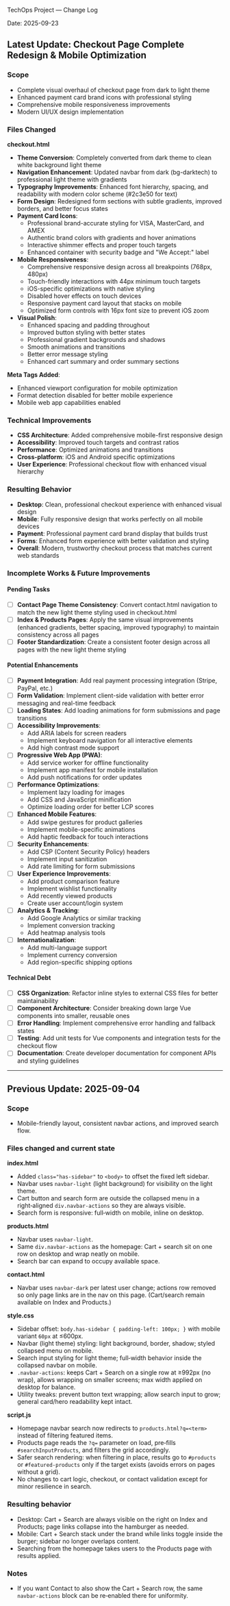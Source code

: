 TechOps Project — Change Log

Date: 2025-09-23

## Latest Update: Checkout Page Complete Redesign & Mobile Optimization

### Scope
- Complete visual overhaul of checkout page from dark to light theme
- Enhanced payment card brand icons with professional styling
- Comprehensive mobile responsiveness improvements
- Modern UI/UX design implementation

### Files Changed

**checkout.html**
- **Theme Conversion**: Completely converted from dark theme to clean white background light theme
- **Navigation Enhancement**: Updated navbar from dark (bg-darktech) to professional light theme with gradients
- **Typography Improvements**: Enhanced font hierarchy, spacing, and readability with modern color scheme (#2c3e50 for text)
- **Form Design**: Redesigned form sections with subtle gradients, improved borders, and better focus states
- **Payment Card Icons**: 
  - Professional brand-accurate styling for VISA, MasterCard, and AMEX
  - Authentic brand colors with gradients and hover animations
  - Interactive shimmer effects and proper touch targets
  - Enhanced container with security badge and "We Accept:" label
- **Mobile Responsiveness**:
  - Comprehensive responsive design across all breakpoints (768px, 480px)
  - Touch-friendly interactions with 44px minimum touch targets
  - iOS-specific optimizations with native styling
  - Disabled hover effects on touch devices
  - Responsive payment card layout that stacks on mobile
  - Optimized form controls with 16px font size to prevent iOS zoom
- **Visual Polish**:
  - Enhanced spacing and padding throughout
  - Improved button styling with better states
  - Professional gradient backgrounds and shadows
  - Smooth animations and transitions
  - Better error message styling
  - Enhanced cart summary and order summary sections

**Meta Tags Added**:
- Enhanced viewport configuration for mobile optimization
- Format detection disabled for better mobile experience
- Mobile web app capabilities enabled

### Technical Improvements
- **CSS Architecture**: Added comprehensive mobile-first responsive design
- **Accessibility**: Improved touch targets and contrast ratios
- **Performance**: Optimized animations and transitions
- **Cross-platform**: iOS and Android specific optimizations
- **User Experience**: Professional checkout flow with enhanced visual hierarchy

### Resulting Behavior
- **Desktop**: Clean, professional checkout experience with enhanced visual design
- **Mobile**: Fully responsive design that works perfectly on all mobile devices
- **Payment**: Professional payment card brand display that builds trust
- **Forms**: Enhanced form experience with better validation and styling
- **Overall**: Modern, trustworthy checkout process that matches current web standards

### Incomplete Works & Future Improvements

#### Pending Tasks
- [ ] **Contact Page Theme Consistency**: Convert contact.html navigation to match the new light theme styling used in checkout.html
- [ ] **Index & Products Pages**: Apply the same visual improvements (enhanced gradients, better spacing, improved typography) to maintain consistency across all pages
- [ ] **Footer Standardization**: Create a consistent footer design across all pages with the new light theme styling

#### Potential Enhancements
- [ ] **Payment Integration**: Add real payment processing integration (Stripe, PayPal, etc.)
- [ ] **Form Validation**: Implement client-side validation with better error messaging and real-time feedback
- [ ] **Loading States**: Add loading animations for form submissions and page transitions
- [ ] **Accessibility Improvements**: 
  - Add ARIA labels for screen readers
  - Implement keyboard navigation for all interactive elements
  - Add high contrast mode support
- [ ] **Progressive Web App (PWA)**: 
  - Add service worker for offline functionality
  - Implement app manifest for mobile installation
  - Add push notifications for order updates
- [ ] **Performance Optimizations**:
  - Implement lazy loading for images
  - Add CSS and JavaScript minification
  - Optimize loading order for better LCP scores
- [ ] **Enhanced Mobile Features**:
  - Add swipe gestures for product galleries
  - Implement mobile-specific animations
  - Add haptic feedback for touch interactions
- [ ] **Security Enhancements**:
  - Add CSP (Content Security Policy) headers
  - Implement input sanitization
  - Add rate limiting for form submissions
- [ ] **User Experience Improvements**:
  - Add product comparison feature
  - Implement wishlist functionality
  - Add recently viewed products
  - Create user account/login system
- [ ] **Analytics & Tracking**:
  - Add Google Analytics or similar tracking
  - Implement conversion tracking
  - Add heatmap analysis tools
- [ ] **Internationalization**:
  - Add multi-language support
  - Implement currency conversion
  - Add region-specific shipping options

#### Technical Debt
- [ ] **CSS Organization**: Refactor inline styles to external CSS files for better maintainability
- [ ] **Component Architecture**: Consider breaking down large Vue components into smaller, reusable ones
- [ ] **Error Handling**: Implement comprehensive error handling and fallback states
- [ ] **Testing**: Add unit tests for Vue components and integration tests for the checkout flow
- [ ] **Documentation**: Create developer documentation for component APIs and styling guidelines

---

## Previous Update: 2025-09-04

### Scope
- Mobile-friendly layout, consistent navbar actions, and improved search flow.

### Files changed and current state

**index.html**
- Added `class="has-sidebar"` to `<body>` to offset the fixed left sidebar.
- Navbar uses `navbar-light` (light background) for visibility on the light theme.
- Cart button and search form are outside the collapsed menu in a right‑aligned `div.navbar-actions` so they are always visible.
- Search form is responsive: full‑width on mobile, inline on desktop.

**products.html**
- Navbar uses `navbar-light`.
- Same `div.navbar-actions` as the homepage: Cart + search sit on one row on desktop and wrap neatly on mobile.
- Search bar can expand to occupy available space.

**contact.html**
- Navbar uses `navbar-dark` per latest user change; actions row removed so only page links are in the nav on this page.
  (Cart/search remain available on Index and Products.)

**style.css**
- Sidebar offset: `body.has-sidebar { padding-left: 100px; }` with mobile variant `60px` at ≤600px.
- Navbar (light theme) styling: light background, border, shadow; styled collapsed menu on mobile.
- Search input styling for light theme; full‑width behavior inside the collapsed navbar on mobile.
- `.navbar-actions`: keeps Cart + Search on a single row at ≥992px (no wrap), allows wrapping on smaller screens; max width applied on desktop for balance.
- Utility tweaks: prevent button text wrapping; allow search input to grow; general card/hero readability kept intact.

**script.js**
- Homepage navbar search now redirects to `products.html?q=<term>` instead of filtering featured items.
- Products page reads the `?q=` parameter on load, pre‑fills `#searchInputProducts`, and filters the grid accordingly.
- Safer search rendering: when filtering in place, results go to `#products` or `#featured-products` only if the target exists (avoids errors on pages without a grid).
- No changes to cart logic, checkout, or contact validation except for minor resilience in search.

### Resulting behavior
- Desktop: Cart + Search are always visible on the right on Index and Products; page links collapse into the hamburger as needed.
- Mobile: Cart + Search stack under the brand while links toggle inside the burger; sidebar no longer overlaps content.
- Searching from the homepage takes users to the Products page with results applied.

### Notes
- If you want Contact to also show the Cart + Search row, the same `navbar-actions` block can be re‑enabled there for uniformity.


